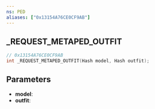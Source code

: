 ```yaml
---
ns: PED
aliases: ["0x13154A76CE0CF9AB"]
---
```

## _REQUEST_METAPED_OUTFIT

```c
// 0x13154A76CE0CF9AB
int _REQUEST_METAPED_OUTFIT(Hash model, Hash outfit);
```

## Parameters
* **model**:
* **outfit**:
